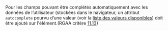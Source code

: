 Pour les champs pouvant être complétés automatiquement avec les données de l’utilisateur (stockées dans le navigateur, un attribut `autocomplete` pourvu d’une valeur (voir la [liste des valeurs disponibles](https://developer.mozilla.org/fr/docs/Web/HTML/Attributes/autocomplete)) doit être ajouté sur l'élément.(RGAA critère [11.13](https://accessibilite.public.lu/fr/rgaa4.1.2/criteres.html#crit-11-13))